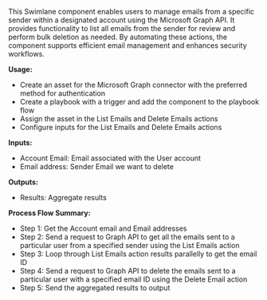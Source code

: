 This Swimlane component enables users to manage emails from a specific sender within a designated account using the Microsoft Graph API. It provides functionality to list all emails from the sender for review and perform bulk deletion as needed. By automating these actions, the component supports efficient email management and enhances security workflows.

**Usage:**
- Create an asset for the Microsoft Graph connector with the preferred method for authentication 
- Create a playbook with a trigger and add the component to the playbook flow 
- Assign the asset in the List Emails and Delete Emails actions 
- Configure inputs for the List Emails and Delete Emails actions

**Inputs:**
- Account Email: Email associated with the User account 
- Email address: Sender Email we want to delete

**Outputs:**
- Results: Aggregate results

**Process Flow Summary:**
- Step 1: Get the Account email and Email addresses 
- Step 2: Send a request to Graph API to get all the emails sent to a particular user from a specified sender using the List Emails action 
- Step 3: Loop through List Emails action results parallelly to get the email ID 
- Step 4: Send a request to Graph API to delete the emails sent to a particular user with a specified email ID using the Delete Email action 
- Step 5: Send the aggregated results to output

